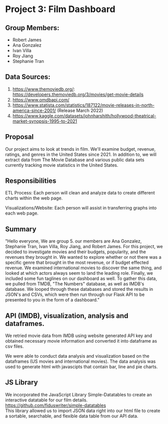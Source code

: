 # Project 3: Film Dashboard

## Group Members:
* Robert James
* Ana Gonzalez
* Ivan Villa
* Roy Jiang
* Stephanie Tran

## Data Sources:
1) https://www.themoviedb.org/: https://developers.themoviedb.org/3/movies/get-movie-details
2) https://www.omdbapi.com/
3) https://www.statista.com/statistics/187122/movie-releases-in-north-america-since-2001/ (Release March 2022)
4) https://www.kaggle.com/datasets/johnharshith/hollywood-theatrical-market-synopsis-1995-to-2021 

## Proposal
Our project aims to look at trends in film. We'll examine budget, revenue, ratings, and genres in the United States since 2021. In addition to, we will extract data from The Movie Database and various public data sets currently tracking movie statistics in the United States.

## Responsibilities
ETL Process: Each person will clean and analyze data to create different charts within the web page.

Visualizations/Website: Each person will assist in transferring graphs into each web page.


## Summary
"Hello everyone, We are group 5. our members are Ana Gonzalez, Stephanie Tran, Ivan Villa, Roy Jiang, and Robert James. For this project, we decided to investigate movies and their budgets, popularity, and the revenues they brought in. We wanted to explore whether or not there was a specific genre that brought in the most revenue, or if budget effected revenue. We examined international movies to discover the same thing, and looked at which actors always seem to land the leading role. Finally, we included some fun taglines on our dashboard as well. To gather this data, we pulled from TMDB, "The Numbers" database, as well as IMDB's database. We looped through these databases and stored the results in JSON's and CSVs, which were then run through our Flask API to be presented to you in the form of a dashboard."

## API (IMDB), visualization, analysis and dataframes.
We retried movie data from IMDB using website generated API key and obtained necessary movie information and converted it into dataframe as csv files.

We were able to conduct data analysis and visualization based on the dataframes (US movies and international movies).
The data analysis was used to generate html with javascipts that contain bar, line and pie charts.

## JS Library
We incorporated the JavaScript Library Simple-Datatables to create an interactive datatable for our film details.
https://github.com/fiduswriter/simple-datatables  
This library allowed us to import JSON data right into our html file to create a sortable, searchable, and flexible data table from our API data.

